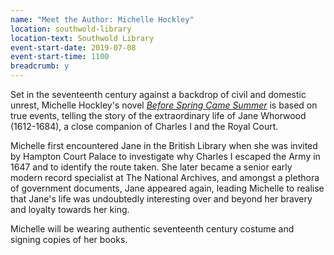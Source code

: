 ```yaml
---
name: "Meet the Author: Michelle Hockley"
location: southwold-library
location-text: Southwold Library
event-start-date: 2019-07-08
event-start-time: 1100
breadcrumb: y
---
```


Set in the seventeenth century against a backdrop of civil and domestic unrest, Michelle Hockley's novel [<cite>Before Spring Came Summer</cite>](https://suffolk.spydus.co.uk/cgi-bin/spydus.exe/ENQ/OPAC/BIBENQ?BRN=2600259) is based on true events, telling the story of the extraordinary life of Jane Whorwood (1612-1684), a close companion of Charles I and the Royal Court.

Michelle first encountered Jane in the British Library when she was invited by Hampton Court Palace to investigate why Charles I escaped the Army in 1647 and to identify the route taken. She later became a senior early modern record specialist at The National Archives, and amongst a plethora of government documents, Jane appeared again, leading Michelle to realise that Jane's life was undoubtedly interesting over and beyond her bravery and loyalty towards her king.

Michelle will be wearing authentic seventeenth century costume and signing copies of her books.
